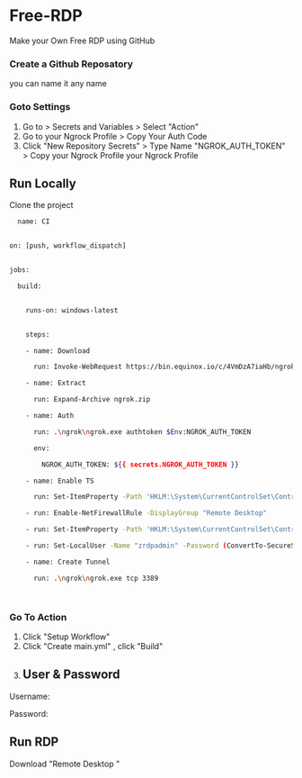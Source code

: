 # Free-RDP
Make your Own Free RDP using GitHub 



### Create a Github Reposatory

you can name it any name 

### Goto Settings 

1. Go to > Secrets and Variables > Select "Action"
2. Go to your Ngrock Profile > Copy Your Auth Code 
3. Click "New Repository Secrets" > Type Name "NGROK_AUTH_TOKEN" > Copy your Ngrock Profile your Ngrock Profile

 





## Run Locally

Clone the project

```bash
  name: CI


on: [push, workflow_dispatch]


jobs:

  build:


    runs-on: windows-latest


    steps:

    - name: Download

      run: Invoke-WebRequest https://bin.equinox.io/c/4VmDzA7iaHb/ngrok-stable-windows-amd64.zip -OutFile ngrok.zip

    - name: Extract

      run: Expand-Archive ngrok.zip

    - name: Auth

      run: .\ngrok\ngrok.exe authtoken $Env:NGROK_AUTH_TOKEN

      env:

        NGROK_AUTH_TOKEN: ${{ secrets.NGROK_AUTH_TOKEN }}

    - name: Enable TS

      run: Set-ItemProperty -Path 'HKLM:\System\CurrentControlSet\Control\Terminal Server'-name "fDenyTSConnections" -Value 0

    - run: Enable-NetFirewallRule -DisplayGroup "Remote Desktop"

    - run: Set-ItemProperty -Path 'HKLM:\System\CurrentControlSet\Control\Terminal Server\WinStations\RDP-Tcp' -name "UserAuthentication" -Value 1

    - run: Set-LocalUser -Name "zrdpadmin" -Password (ConvertTo-SecureString -AsPlainText "P@ssw0rd!" -Force)

    - name: Create Tunnel

      run: .\ngrok\ngrok.exe tcp 3389




```

### Go To Action 

1. Click "Setup Workflow" 
2. Click "Create main.yml" , click "Build"
3. ## User & Password 

Username: 

Password: 
## Run RDP

Download "Remote Desktop "


